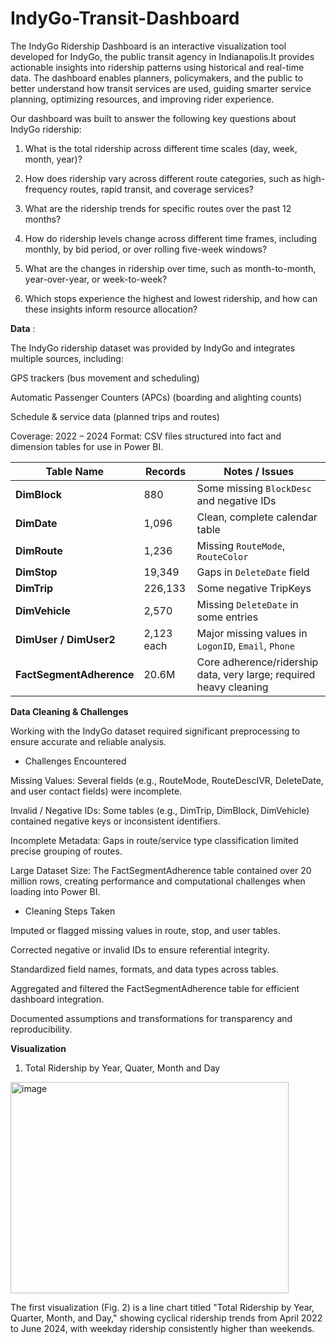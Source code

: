# IndyGo-Transit-Dashboard


The IndyGo Ridership Dashboard is an interactive visualization tool developed for IndyGo, the public transit agency in Indianapolis.It provides actionable insights into ridership patterns using historical and real-time data. The dashboard enables planners, policymakers, and the public to better understand how transit services are used, guiding smarter service planning, optimizing resources, and improving rider experience.


Our dashboard was built to answer the following key questions about IndyGo ridership:

1. What is the total ridership across different time scales (day, week, month, year)?

2. How does ridership vary across different route categories, such as high-frequency routes, rapid transit, and coverage services?

3. What are the ridership trends for specific routes over the past 12 months?

4. How do ridership levels change across different time frames, including monthly, by bid period, or over rolling five-week windows?

5. What are the changes in ridership over time, such as month-to-month, year-over-year, or week-to-week?

6. Which stops experience the highest and lowest ridership, and how can these insights inform resource allocation?


**Data** :



The IndyGo ridership dataset was provided by IndyGo and integrates multiple sources, including:

GPS trackers (bus movement and scheduling)

Automatic Passenger Counters (APCs) (boarding and alighting counts)

Schedule & service data (planned trips and routes)

Coverage: 2022 – 2024
Format: CSV files structured into fact and dimension tables for use in Power BI.

| Table Name               | Records    | Notes / Issues                                                     |
| ------------------------ | ---------- | ------------------------------------------------------------------ |
| **DimBlock**             | 880        | Some missing `BlockDesc` and negative IDs                          |
| **DimDate**              | 1,096      | Clean, complete calendar table                                     |
| **DimRoute**             | 1,236      | Missing `RouteMode`, `RouteColor`                                  |
| **DimStop**              | 19,349     | Gaps in `DeleteDate` field                                         |
| **DimTrip**              | 226,133    | Some negative TripKeys                                             |
| **DimVehicle**           | 2,570      | Missing `DeleteDate` in some entries                               |
| **DimUser / DimUser2**   | 2,123 each | Major missing values in `LogonID`, `Email`, `Phone`                |
| **FactSegmentAdherence** | 20.6M      | Core adherence/ridership data, very large; required heavy cleaning |


**Data Cleaning & Challenges**

Working with the IndyGo dataset required significant preprocessing to ensure accurate and reliable analysis.

- Challenges Encountered

Missing Values: Several fields (e.g., RouteMode, RouteDescIVR, DeleteDate, and user contact fields) were incomplete.

Invalid / Negative IDs: Some tables (e.g., DimTrip, DimBlock, DimVehicle) contained negative keys or inconsistent identifiers.

Incomplete Metadata: Gaps in route/service type classification limited precise grouping of routes.

Large Dataset Size: The FactSegmentAdherence table contained over 20 million rows, creating performance and computational challenges when loading into Power BI.

- Cleaning Steps Taken

Imputed or flagged missing values in route, stop, and user tables.

Corrected negative or invalid IDs to ensure referential integrity.

Standardized field names, formats, and data types across tables.

Aggregated and filtered the FactSegmentAdherence table for efficient dashboard integration.

Documented assumptions and transformations for transparency and reproducibility.


**Visualization**



1. Total Ridership by Year, Quater, Month and Day
<img width="445" height="338" alt="image" src="https://github.com/user-attachments/assets/2b976685-3e04-4fa7-9adb-f47e57ba5afa" />



The first visualization (Fig. 2) is a line chart titled "Total Ridership by Year, Quarter, Month, and Day," showing cyclical ridership trends from April 2022 to June 2024, with weekday ridership consistently higher than weekends.
 

